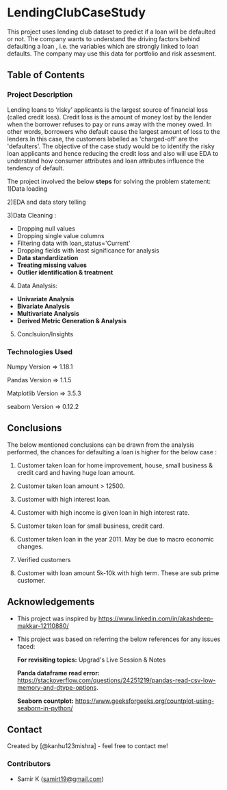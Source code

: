 # LendingClubCaseStudy
This project uses lending club dataset to predict if a loan will be defaulted or not.
The company wants to understand the driving factors behind defaulting a loan , i.e. the variables which are strongly linked to loan defaults. The company may use this data for portfolio and risk assesment.


## Table of Contents
### **Project Description**
Lending loans to ‘risky’ applicants is the largest source of financial loss (called credit loss). Credit loss is the amount of money lost by the lender when the borrower refuses to pay or runs away with the money owed. In other words, borrowers who default cause the largest amount of loss to the lenders.In this case, the customers labelled as 'charged-off' are the 'defaulters'.
The objective of the case study would be to identify the risky loan applicants and hence reducing the credit loss and also will use EDA to understand how consumer attributes and loan attributes influence the tendency of default.

The project involved the below **steps** for solving the problem statement:
1)Data loading

2)EDA and data story telling

3)Data Cleaning :
  - Dropping null values
  - Dropping single value columns
  - Filtering data with loan_status='Current'
  - Dropping fields with least significance for analysis
  - **Data standardization**
  - **Treating missing values**
  - **Outlier identification & treatment**
    
4) Data Analysis:
  - **Univariate Analysis**
  - **Bivariate Analysis**
  - **Multivariate Analysis**
  - **Derived Metric Generation & Analysis**

5) Conclsuion/Insights


### **Technologies Used**
Numpy Version       => 1.18.1

Pandas Version      =>   1.1.5

Matplotlib Version  =>  3.5.3

seaborn Version     =>  0.12.2

## Conclusions
The below mentioned conclusions can be drawn from the analysis performed, the chances for defaulting a loan is higher for the below case :
1) Customer taken loan for home improvement, house, small business & credit card and having huge loan amount.

2) Customer taken loan amount > 12500.

3) Customer with high interest loan.

4) Customer with high income is given loan in high interest rate.

5) Customer taken loan for small business, credit card.

6) Customer taken loan in the year 2011. May be due to macro economic changes.

7) Verified customers

8) Customer with loan amount 5k-10k with high term. These are sub prime customer.


## Acknowledgements
- This project was inspired by https://www.linkedin.com/in/akashdeep-makkar-12110880/
- This project was based on referring the below references for any issues faced:
  
  **For revisiting topics:** Upgrad's Live Session & Notes
  
  **Panda dataframe read error:** https://stackoverflow.com/questions/24251219/pandas-read-csv-low-memory-and-dtype-options.
  
  **Seaborn countplot:** https://www.geeksforgeeks.org/countplot-using-seaborn-in-python/
  


## Contact
Created by [@kanhu123mishra] - feel free to contact me!

### Contributors
- Samir K (samirt19@gmail.com)


<!-- Optional -->
<!-- ## License -->
<!-- This project is open source and available under the [... License](). -->

<!-- You don't have to include all sections - just the one's relevant to your project -->
